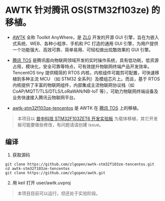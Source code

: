 # AWTK 针对腾讯 OS(STM32f103ze) 的移植。

* [AWTK](https://github.com/zlgopen/awtk) 全称 Toolkit AnyWhere，是 [ZLG](http://www.zlg.cn/) 开发的开源 GUI 引擎，旨在为嵌入式系统、WEB、各种小程序、手机和 PC 打造的通用 GUI 引擎，为用户提供一个功能强大、高效可靠、简单易用、可轻松做出炫酷效果的 GUI 引擎。

* [腾讯 TOS](https://github.com/Tencent/TencentOS-tiny) 是腾讯面向物联网领域开发的实时操作系统，具有低功耗，低资源占用，模块化，安全可靠等特点，可有效提升物联网终端产品开发效率。TencentOS tiny 提供精简的 RTOS 内核，内核组件可裁剪可配置，可快速移植到多种主流 MCU （如 STM32 全系列）及模组芯片上。而且，基于 RTOS 内核提供了丰富的物联网组件，内部集成主流物联网协议栈（如 CoAP/MQTT/TLS/DTLS/LoRaWAN/NB-IoT 等），可助力物联网终端设备及业务快速接入腾讯云物联网平台。

* [awtk-stm32f103ze-tencentos](https://github.com/zlgopen/awtk-stm32f103ze-tencentos) 是 AWTK 在 [腾讯 TOS](https://github.com/Tencent/TencentOS-tiny) 上的移植。

> 本项目以 [普中科技 STM32F103ZET6 开发实验板](https://item.taobao.com/item.htm?spm=a230r.1.14.1.50a130e8TMKYMC&id=558855281660&ns=1&abbucket=5#detail) 为载体移植，其它开发板可能要做些修改，有问题请请创建 issue。

## 编译

1. 获取源码

```
git clone https://github.com/zlgopen/awtk-stm32f103ze-tencentos.git
cd awtk-stm32f103ze-tencentos
git clone https://github.com/zlgopen/awtk.git
```

2. 用 keil 打开 user/awtk.uvproj

> 本项目目前可以运行，但还处于实验阶段。

